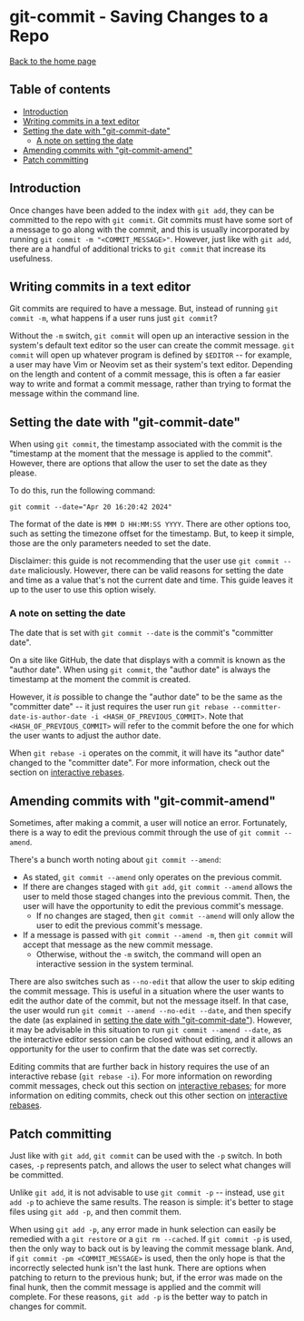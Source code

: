 # git-commit - Saving Changes to a Repo

[Back to the home page](../README.md)

## Table of contents

- [Introduction](#introduction)
- [Writing commits in a text editor](#Writing-commits-in-a-text-editor)
- [Setting the date with "git-commit-date"](#Setting-the-date-with-git-commit-date)
    - [A note on setting the date](#A-note-on-setting-the-date)
- [Amending commits with "git-commit-amend"](#Amending-commits-with-git-commit-amend)
- [Patch committing](#Patch-committing)

## Introduction

Once changes have been added to the index with `git add`, they can be committed to the repo with `git commit`. Git commits must have some sort of a message to go along with the commit, and this is usually incorporated by running `git commit -m "<COMMIT_MESSAGE>"`. However, just like with `git add`, there are a handful of additional tricks to `git commit` that increase its usefulness.

## Writing commits in a text editor

Git commits are required to have a message. But, instead of running `git commit -m`, what happens if a user runs just `git commit`?

Without the `-m` switch, `git commit` will open up an interactive session in the system's default text editor so the user can create the commit message. `git commit` will open up whatever program is defined by `$EDITOR` -- for example, a user may have Vim or Neovim set as their system's text editor. Depending on the length and content of a commit message, this is often a far easier way to write and format a commit message, rather than trying to format the message within the command line.

## Setting the date with "git-commit-date"

When using `git commit`, the timestamp associated with the commit is the "timestamp at the moment that the message is applied to the commit". However, there are options that allow the user to set the date as they please.

To do this, run the following command:

```
git commit --date="Apr 20 16:20:42 2024"
```

The format of the date is `MMM D HH:MM:SS YYYY`. There are other options too, such as setting the timezone offset for the timestamp. But, to keep it simple, those are the only parameters needed to set the date.

Disclaimer: this guide is not recommending that the user use `git commit --date` maliciously. However, there can be valid reasons for setting the date and time as a value that's not the current date and time. This guide leaves it up to the user to use this option wisely.

### A note on setting the date

The date that is set with `git commit --date` is the commit's "committer date".

On a site like GitHub, the date that displays with a commit is known as the "author date". When using `git commit`, the "author date" is always the timestamp at the moment the commit is created.

However, it *is* possible to change the "author date" to be the same as the "committer date" -- it just requires the user run `git rebase --committer-date-is-author-date -i <HASH_OF_PREVIOUS_COMMIT>`. Note that `<HASH_OF_PREVIOUS_COMMIT>` will refer to the commit before the one for which the user wants to adjust the author date.

When `git rebase -i` operates on the commit, it will have its "author date" changed to the "committer date". For more information, check out the section on [interactive rebases](interactive-rebase.md#An-early-note-on-dates-when-rebasing-interactively).

## Amending commits with "git-commit-amend"

Sometimes, after making a commit, a user will notice an error. Fortunately, there is a way to edit the previous commit through the use of `git commit --amend`.

There's a bunch worth noting about `git commit --amend`:

- As stated, `git commit --amend` only operates on the previous commit.
- If there are changes staged with `git add`, `git commit --amend` allows the user to meld those staged changes into the previous commit. Then, the user will have the opportunity to edit the previous commit's message.
    - If no changes are staged, then `git commit --amend` will only allow the user to edit the previous commit's message.
- If a message is passed with `git commit --amend -m`, then `git commit` will accept that message as the new commit message.
    - Otherwise, without the `-m` switch, the command will open an interactive session in the system terminal.

There are also switches such as `--no-edit` that allow the user to skip editing the commit message. This is useful in a situation where the user wants to edit the author date of the commit, but not the message itself. In that case, the user would run `git commit --amend --no-edit --date`, and then specify the date (as explained in [setting the date with "git-commit-date"](#Setting-the-date-with-git-commit-date)). However, it may be advisable in this situation to run `git commit --amend --date`, as the interactive editor session can be closed without editing, and it allows an opportunity for the user to confirm that the date was set correctly.

Editing commits that are further back in history requires the use of an interactive rebase (`git rebase -i`). For more information on rewording commit messages, check out this section on [interactive rebases](interactive-rebase.md#Rewording-a-commit-message); for more information on editing commits, check out this other section on [interactive rebases](interactive-rebase.md#Editing-the-contents-of-a-commit).

## Patch committing

Just like with `git add`, `git commit` can be used with the `-p` switch. In both cases, `-p` represents patch, and allows the user to select what changes will be committed.

Unlike `git add`, it is not advisable to use `git commit -p` -- instead, use `git add -p` to achieve the same results. The reason is simple: it's better to stage files using `git add -p`, and then commit them.

When using `git add -p`, any error made in hunk selection can easily be remedied with a `git restore` or a `git rm --cached`. If `git commit -p` is used, then the only way to back out is by leaving the commit message blank. And, if `git commit -pm <COMMIT_MESSAGE>` is used, then the only hope is that the incorrectly selected hunk isn't the last hunk. There are options when patching to return to the previous hunk; but, if the error was made on the final hunk, then the commit message is applied and the commit will complete. For these reasons, `git add -p` is the better way to patch in changes for commit.
